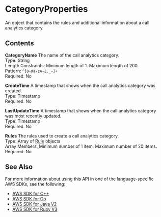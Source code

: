 # CategoryProperties<a name="API_CategoryProperties"></a>

An object that contains the rules and additional information about a call analytics category\.

## Contents<a name="API_CategoryProperties_Contents"></a>

 **CategoryName**   <a name="transcribe-Type-CategoryProperties-CategoryName"></a>
The name of the call analytics category\.  
Type: String  
Length Constraints: Minimum length of 1\. Maximum length of 200\.  
Pattern: `^[0-9a-zA-Z._-]+`   
Required: No

 **CreateTime**   <a name="transcribe-Type-CategoryProperties-CreateTime"></a>
A timestamp that shows when the call analytics category was created\.  
Type: Timestamp  
Required: No

 **LastUpdateTime**   <a name="transcribe-Type-CategoryProperties-LastUpdateTime"></a>
A timestamp that shows when the call analytics category was most recently updated\.  
Type: Timestamp  
Required: No

 **Rules**   <a name="transcribe-Type-CategoryProperties-Rules"></a>
The rules used to create a call analytics category\.  
Type: Array of [Rule](API_Rule.md) objects  
Array Members: Minimum number of 1 item\. Maximum number of 20 items\.  
Required: No

## See Also<a name="API_CategoryProperties_SeeAlso"></a>

For more information about using this API in one of the language\-specific AWS SDKs, see the following:
+  [ AWS SDK for C\+\+](https://docs.aws.amazon.com/goto/SdkForCpp/transcribe-2017-10-26/CategoryProperties) 
+  [ AWS SDK for Go](https://docs.aws.amazon.com/goto/SdkForGoV1/transcribe-2017-10-26/CategoryProperties) 
+  [ AWS SDK for Java V2](https://docs.aws.amazon.com/goto/SdkForJavaV2/transcribe-2017-10-26/CategoryProperties) 
+  [ AWS SDK for Ruby V3](https://docs.aws.amazon.com/goto/SdkForRubyV3/transcribe-2017-10-26/CategoryProperties) 